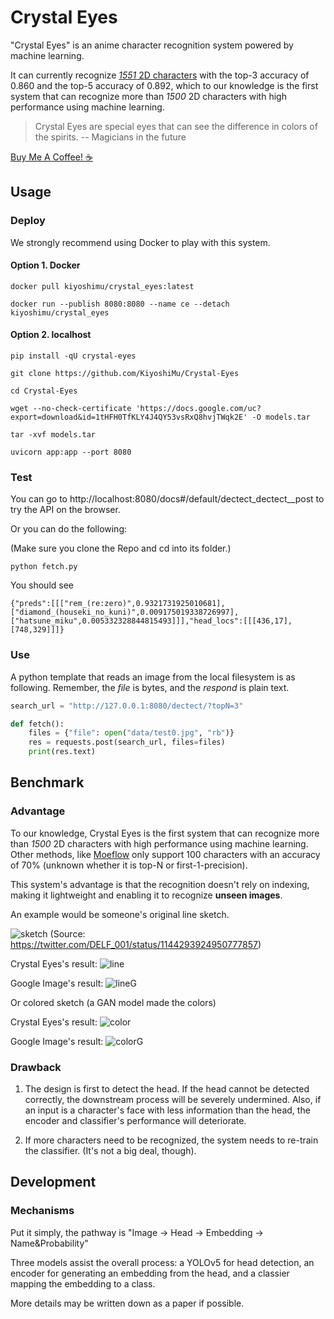 # Crystal Eyes

"Crystal Eyes" is an anime character recognition system powered by machine learning.

It can currently recognize [*1551* 2D characters](chara.json) with the top-3 accuracy of 0.860 and the top-5 accuracy of 0.892, which to our knowledge is the first system that can recognize more than *1500* 2D characters with high performance using machine learning.

> Crystal Eyes are special eyes that can see the difference in colors of the spirits.
> -- Magicians in the future

[Buy Me A Coffee! :coffee:](https://www.buymeacoffee.com/KiyoshiMu)

## Usage

### Deploy

We strongly recommend using Docker to play with this system.

#### Option 1. Docker

    docker pull kiyoshimu/crystal_eyes:latest

    docker run --publish 8080:8080 --name ce --detach kiyoshimu/crystal_eyes
#### Option 2. localhost
    pip install -qU crystal-eyes

    git clone https://github.com/KiyoshiMu/Crystal-Eyes

    cd Crystal-Eyes

    wget --no-check-certificate 'https://docs.google.com/uc?export=download&id=1tHFH0TfKLY4J4QY53vsRxQ8hvjTWqk2E' -O models.tar

    tar -xvf models.tar

    uvicorn app:app --port 8080

### Test

You can go to http://localhost:8080/docs#/default/dectect_dectect__post to try the API on the browser.

Or you can do the following:

(Make sure you clone the Repo and cd into its folder.)

    python fetch.py

You should see

    {"preds":[[["rem_(re:zero)",0.9321731925010681],["diamond_(houseki_no_kuni)",0.009175019338726997],["hatsune_miku",0.005332328844815493]]],"head_locs":[[[436,17],[748,329]]]}

### Use

A python template that reads an image from the local filesystem is as following. Remember, the *file* is bytes, and the *respond* is plain text.

```python
search_url = "http://127.0.0.1:8080/dectect/?topN=3"

def fetch():
    files = {"file": open("data/test0.jpg", "rb")}
    res = requests.post(search_url, files=files)
    print(res.text)
```

## Benchmark
### Advantage

To our knowledge, Crystal Eyes is the first system that can recognize more than *1500* 2D characters with high performance using machine learning. Other methods, like [Moeflow](https://freedomofkeima.com/moeflow/) only support 100 characters with an accuracy of 70% (unknown whether it is top-N or first-1-precision).

This system's advantage is that the recognition doesn't rely on indexing, making it lightweight and enabling it to recognize **unseen images**.

An example would be someone's original line sketch.

![sketch](https://pbs.twimg.com/media/D-FZQNVU8AA7u6-?format=jpg&name=large)
(Source: https://twitter.com/DELF_001/status/1144293924950777857)

Crystal Eyes's result:
![line](performance/line.png)

Google Image's result:
![lineG](performance/lineG.png)

Or colored sketch (a GAN model made the colors)

Crystal Eyes's result:
![color](performance/color.png)

Google Image's result:
![colorG](performance/colorG.png)

### Drawback

1. The design is first to detect the head. If the head cannot be detected correctly, the downstream process will be severely undermined. Also, if an input is a character's face with less information than the head, the encoder and classifier's performance will deteriorate.

2. If more characters need to be recognized, the system needs to re-train the classifier. (It's not a big deal, though).
## Development
### Mechanisms

Put it simply, the pathway is "Image -> Head -> Embedding -> Name&Probability"

Three models assist the overall process: a YOLOv5 for head detection, an encoder for generating an embedding from the head, and a classier mapping the embedding to a class.

More details may be written down as a paper if possible.

